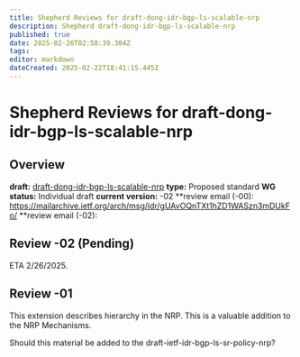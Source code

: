 ```yaml
---
title: Shepherd Reviews for draft-dong-idr-bgp-ls-scalable-nrp
description: Shepherd draft-dong-idr-bgp-ls-scalable-nrp
published: true
date: 2025-02-26T02:58:39.304Z
tags: 
editor: markdown
dateCreated: 2025-02-22T18:41:15.445Z
---
```


# Shepherd Reviews for draft-dong-idr-bgp-ls-scalable-nrp


## Overview 

**draft:** [draft-dong-idr-bgp-ls-scalable-nrp](https://datatracker.ietf.org/doc/draft-dong-idr-bgp-ls-scalable-nrp)
**type:** Proposed standard 
**WG status:** Individual draft 
**current version:** -02 
**review email (-00): https://mailarchive.ietf.org/arch/msg/idr/gUAvOQnTXt1hZD1WASzn3mDUkFo/
**review email (-02):

## Review -02 (Pending) 

ETA 2/26/2025. 


## Review -01 

This extension describes hierarchy in the
NRP.  This is a valuable addition to the NRP
Mechanisms.

Should this material be added to the draft-ietf-idr-bgp-ls-sr-policy-nrp?


